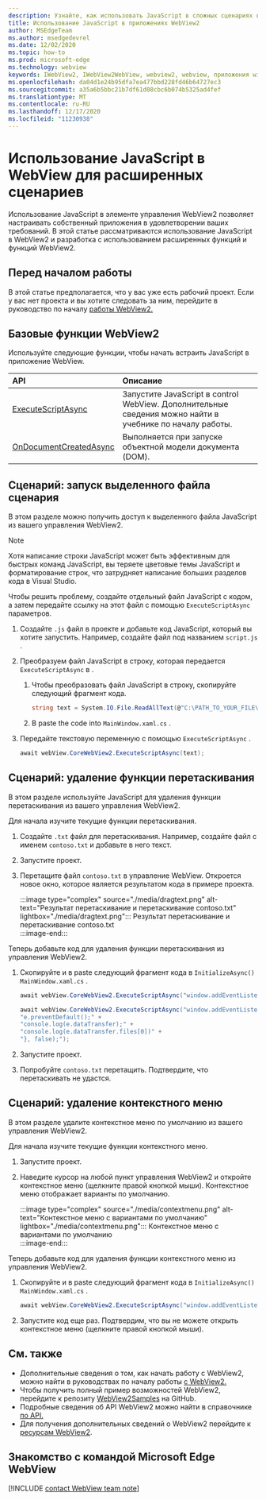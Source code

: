 ```yaml
---
description: Узнайте, как использовать JavaScript в сложных сценариях в приложениях WebView2
title: Использование JavaScript в приложениях WebView2
author: MSEdgeTeam
ms.author: msedgedevrel
ms.date: 12/02/2020
ms.topic: how-to
ms.prod: microsoft-edge
ms.technology: webview
keywords: IWebView2, IWebView2WebView, webview2, webview, приложения win32, win32, edge, ICoreWebView2, ICoreWebView2Host, элемент управления браузером, edge html
ms.openlocfilehash: da04d1e24b95dfa7ea477bbd228fd46b64727ec3
ms.sourcegitcommit: a35a6b5bbc21b7df61d08cbc6b074b5325ad4fef
ms.translationtype: MT
ms.contentlocale: ru-RU
ms.lasthandoff: 12/17/2020
ms.locfileid: "11230938"
---
```

# Использование JavaScript в WebView для расширенных сценариев  

Использование JavaScript в элементе управления WebView2 позволяет настраивать собственный приложения в удовлетворении ваших требований.  В этой статье рассматриваются использование JavaScript в WebView2 и разработка с использованием расширенных функций и функций WebView2.  

## Перед началом работы  

В этой статье предполагается, что у вас уже есть рабочий проект.  Если у вас нет проекта и вы хотите следовать за ним, перейдите в руководство по началу [работы WebView2.][Webview2GettingstartedWpf]  

## Базовые функции WebView2  

Используйте следующие функции, чтобы начать встраить JavaScript в приложение WebView.  

| API  | Описание  |
|:--- |:--- |  
| [ExecuteScriptAsync][Webview2ReferenceWpfMicrosoftWebExecutescriptasync] | Запустите JavaScript в control WebView. Дополнительные сведения можно найти в учебнике по началу работы. |
| [OnDocumentCreatedAsync][Webview2ReferenceWin32Icorewebview2Addscripttoexecuteondocumentcreated] | Выполняется при запуске объектной модели документа \(DOM\). |
      
## Сценарий: запуск выделенного файла сценария  

В этом разделе можно получить доступ к выделенного файла JavaScript из вашего управления WebView2.  

> [!NOTE]
> Хотя написание строки JavaScript может быть эффективным для быстрых команд JavaScript, вы теряете цветовые темы JavaScript и форматирование строк, что затрудняет написание больших разделов кода в Visual Studio.  

Чтобы решить проблему, создайте отдельный файл JavaScript с кодом, а затем передайте ссылку на этот файл с помощью `ExecuteScriptAsync` параметров.  

1.  Создайте `.js` файл в проекте и добавьте код JavaScript, который вы хотите запустить.  Например, создайте файл под названием `script.js` .  
1.  Преобразуем файл JavaScript в строку, которая передается `ExecuteScriptAsync` в .  
    1.  Чтобы преобразовать файл JavaScript в строку, скопируйте следующий фрагмент кода.  
        
        ```csharp
        string text = System.IO.File.ReadAllText(@"C:\PATH_TO_YOUR_FILE\script.js");
        ```  
        
    1.  В paste the code into `MainWindow.xaml.cs` .  
1.  Передайте текстовую переменную с помощью `ExecuteScriptAsync` .  
    
    ```csharp
    await webView.CoreWebView2.ExecuteScriptAsync(text);
    ```  

## Сценарий: удаление функции перетаскивания  

В этом разделе используйте JavaScript для удаления функции перетаскивания из вашего управления WebView2.  

Для начала изучите текущие функции перетаскивания.  

1.  Создайте `.txt` файл для перетаскивания.  Например, создайте файл с именем `contoso.txt` и добавьте в него текст.  
1.  Запустите проект.  
1.  Перетащите файл `contoso.txt` в управление WebView.  Откроется новое окно, которое является результатом кода в примере проекта.  
    
    :::image type="complex" source="./media/dragtext.png" alt-text="Результат перетаскивание и перетаскивание contoso.txt" lightbox="./media/dragtext.png":::
       Результат перетаскивание и перетаскивание contoso.txt  
    :::image-end:::  

Теперь добавьте код для удаления функции перетаскивания из управления WebView2.  

1.  Скопируйте и в paste следующий фрагмент кода в `InitializeAsync()` `MainWindow.xaml.cs` .   
            
    ```csharp   
    await webView.CoreWebView2.ExecuteScriptAsync("window.addEventListener('dragover',function(e){e.preventDefault();},false);");
    
    await webView.CoreWebView2.ExecuteScriptAsync("window.addEventListener('drop',function(e){" +
    "e.preventDefault();" +
    "console.log(e.dataTransfer);" +
    "console.log(e.dataTransfer.files[0])" +
    "}, false);");
    ```  
          
1.  Запустите проект.  
1.  Попробуйте `contoso.txt` перетащить.  Подтвердите, что перетаскивать не удастся.  

## Сценарий: удаление контекстного меню  

В этом разделе удалите контекстное меню по умолчанию из вашего управления WebView2.  

Для начала изучите текущие функции контекстного меню.  

1.  Запустите проект.  
1.  Наведите курсор на любой пункт управления WebView2 и откройте контекстное меню \(щелкните правой кнопкой мыши\).  Контекстное меню отображает варианты по умолчанию.  
    
    :::image type="complex" source="./media/contextmenu.png" alt-text="Контекстное меню с вариантами по умолчанию" lightbox="./media/contextmenu.png":::
       Контекстное меню с вариантами по умолчанию  
    :::image-end:::  
    
Теперь добавьте код для удаления функции контекстного меню из управления WebView2.  

1.  Скопируйте и в paste следующий фрагмент кода в `InitializeAsync()` `MainWindow.xaml.cs` .    
        
    ```csharp   
    await webView.CoreWebView2.ExecuteScriptAsync("window.addEventListener('contextmenu', window => {window.preventDefault();});");
    ```  

1.  Запустите код еще раз.  Подтвердим, что вы не можете открыть контекстное меню \(щелкните правой кнопкой мыши\).  
   
## См. также  

*   Дополнительные сведения о том, как начать работу с WebView2, можно найти в руководствах по началу работы [с WebView2.][Webview2MainGettingStarted]  
*   Чтобы получить полный пример возможностей WebView2, перейдите к репозиту [WebView2Samples][GithubMicrosoftedgeWebview2samples] на GitHub.  
*   Подробные сведения об API WebView2 можно найти в справочнике [по API.][Webview2ApiReference]  
*   Для получения дополнительных сведений о WebView2 перейдите к [ресурсам WebView2][Webview2MainNextSteps].  

## Знакомство с командой Microsoft Edge WebView  

[!INCLUDE [contact WebView team note](../includes/contact-webview-team-note.md)]  

<!-- links -->  

[DevtoolsGuideChromiumMain]: ../index.md "Средства разработчика Microsoft Edge (Chromium) | Документы Майкрософт"  


[Webview2ApiReference]: ../webview2-api-reference.md "Microsoft Edge WebView2 API Reference | Документы Майкрософт"  
[Webview2GettingstartedWpf]: ../gettingstarted/wpf.md "Начало работы с WebView2 в WPF (предварительная версия) | Документы Майкрософт"  
[Webview2MainGettingStarted]: ../index.md#getting-started "Начало работы — введение в Microsoft Edge WebView2 (предварительная версия) | Документы Майкрософт"  
[Webview2MainNextSteps]: ../index.md#next-steps "Дальнейшие действия — введение в Microsoft Edge WebView2 (предварительная версия) | Документы Майкрософт"  
[Webview2ReferenceWin32Icorewebview2Addscripttoexecuteondocumentcreated]: /microsoft-edge/webview2/reference/win32/icorewebview2#addscripttoexecuteondocumentcreated "AddScriptToExecuteOnDocumentCreated - 0.9.579 — интерфейс ICoreWebView2 | Документы Майкрософт"  
[Webview2ReferenceWpfMicrosoftWebExecutescriptasync]: /dotnet/api/microsoft.web.webview2.wpf.webview2.executescriptasync "WebView2.ExecuteScriptAsync(String) Method (Microsoft.Web.WebView2.Wpf) | Документы Майкрософт"  

[GithubMicrosoftedgeWebview2samples]: https://github.com/MicrosoftEdge/WebView2Samples "WebView2 Samples - MicrosoftEdge/WebView2Samples | GitHub"  
